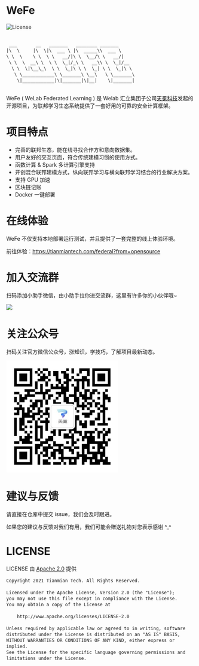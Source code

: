 # WeFe

![License](https://img.shields.io/badge/License-Apache%202.0-blue.svg)

```text

 ___       __   _______   ________ _______
|\  \     |\  \|\  ___ \ |\  _____\\  ___ \
\ \  \    \ \  \ \   __/|\ \  \__/\ \   __/|
 \ \  \  __\ \  \ \  \_|/_\ \   __\\ \  \_|/__
  \ \  \|\__\_\  \ \  \_|\ \ \  \_| \ \  \_|\ \
   \ \____________\ \_______\ \__\   \ \_______\
    \|____________|\|_______|\|__|    \|_______|


```

WeFe ( WeLab Federated Learning ) 是 Welab 汇立集团子公司[天冕科技](https://www.tianmiantech.com)发起的开源项目，为联邦学习生态系统提供了一套好用的可靠的安全计算框架。



# 项目特点

- 完善的联邦生态，能在线寻找合作方和意向数据集。
- 用户友好的交互页面，符合传统建模习惯的使用方式。
- 函数计算 & Spark 多计算引擎支持
- 开创混合联邦建模方式，纵向联邦学习与横向联邦学习结合的行业解决方案。
- 支持 GPU 加速
- 区块链记账
- Docker 一键部署



# 在线体验

WeFe 不仅支持本地部署运行测试，并且提供了一套完整的线上体验环境。

前往体验：https://tianmiantech.com/federal?from=opensource



# 加入交流群

扫码添加小助手微信，由小助手拉你进交流群，这里有许多你的小伙伴哦~

<img src="_media/wechat.jpg" style="max-width:300px">

# 关注公众号
扫码关注官方微信公众号，涨知识，学技巧，了解项目最新动态。

<img src="_media/TianmianOfficialAccount.jpeg" style="max-width:300px">

# 建议与反馈

请直接在仓库中提交 issue，我们会及时跟进。

如果您的建议与反馈对我们有用，我们可能会赠送礼物对您表示感谢 ^_^


# LICENSE

LICENSE 由 [Apache 2.0](http://www.apache.org/licenses/LICENSE-2.0) 提供

```text
Copyright 2021 Tianmian Tech. All Rights Reserved.

Licensed under the Apache License, Version 2.0 (the "License");
you may not use this file except in compliance with the License.
You may obtain a copy of the License at

    http://www.apache.org/licenses/LICENSE-2.0

Unless required by applicable law or agreed to in writing, software
distributed under the License is distributed on an "AS IS" BASIS,
WITHOUT WARRANTIES OR CONDITIONS OF ANY KIND, either express or implied.
See the License for the specific language governing permissions and
limitations under the License.
```
